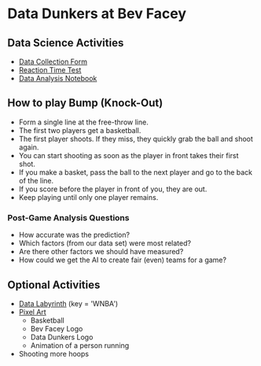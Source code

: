 # Data Dunkers at Bev Facey

## Data Science Activities

* [Data Collection Form](https://docs.google.com/forms/d/e/1FAIpQLSfWSFRRHutbILgzqjuFj0AxFFZ27DN7cxGLvTUCXinS5Rb0KA/viewform)
* [Reaction Time Test](https://dhavalkotak.github.io/Reaction-Test/)
* [Data Analysis Notebook](https://colab.research.google.com/drive/1Lv8MH4w_BOR4_2Mr3KDAtSdY_AuP_wWF)

## How to play Bump (Knock-Out)

* Form a single line at the free-throw line.
* The first two players get a basketball.
* The first player shoots. If they miss, they quickly grab the ball and shoot again.
* You can start shooting as soon as the player in front takes their first shot.
* If you make a basket, pass the ball to the next player and go to the back of the line.
* If you score before the player in front of you, they are out.
* Keep playing until only one player remains.

### Post-Game Analysis Questions

* How accurate was the prediction?
* Which factors (from our data set) were most related?
* Are there other factors we should have measured?
* How could we get the AI to create fair (even) teams for a game?

## Optional Activities

* [Data Labyrinth](https://datadunkers.ca/jupyterlite/notebooks/index.html?path=data-labyrith%2Fmini-basketball%2Fmini-basketball.ipynb) (key = 'WNBA')
* [Pixel Art](https://www.piskelapp.com)
  * Basketball
  * Bev Facey Logo
  * Data Dunkers Logo
  * Animation of a person running
* Shooting more hoops
